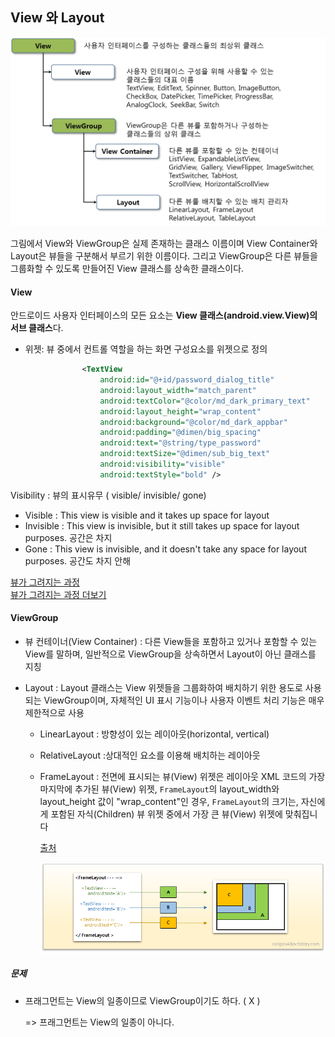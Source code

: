 ## View 와 Layout 

![view와 viewgroup](/img/view&viewGroup.png)

그림에서 View와 ViewGroup은 실제 존재하는 클래스 이름이며 View Container와 Layout은 뷰들을 구분해서 부르기 위한 이름이다. 그리고 ViewGroup은 다른 뷰들을 그룹화할 수 있도록 만들어진 View 클래스를 상속한 클래스이다. <br/>



#### View

 안드로이드 사용자 인터페이스의 모든 요소는 **View 클래스(android.view.View)의 서브 클래스**다. <br/>

- 위젯: 뷰 중에서 컨트롤 역할을 하는 화면 구성요소를 위젯으로 정의

```xml
                <TextView
                    android:id="@+id/password_dialog_title"
                    android:layout_width="match_parent"
                    android:textColor="@color/md_dark_primary_text"
                    android:layout_height="wrap_content"
                    android:background="@color/md_dark_appbar"
                    android:padding="@dimen/big_spacing"
                    android:text="@string/type_password"
                    android:textSize="@dimen/sub_big_text"
                    android:visibility="visible"
                    android:textStyle="bold" />
```

Visibility : 뷰의 표시유무 ( visible/ invisible/ gone)

- Visible :  This view is visible and it takes up space for layout
- Invisible :  This view is invisible, but it still takes up space for layout purposes. 공간은 차지
- Gone  : This view is invisible, and it doesn't take any space for layout purposes. 공간도 차지 안해

[뷰가 그려지는 과정](http://april-21.tistory.com/15) <br/>
[뷰가 그려지는 과정 더보기](https://medium.com/@britt.barak/measure-layout-draw-483c6a4d2fab)



#### ViewGroup

- 뷰 컨테이너(View Container) : 다른 View들을 포함하고 있거나 포함할 수 있는 View를 말하며, 일반적으로 ViewGroup을 상속하면서 Layout이 아닌 클래스를 지칭


- Layout :  Layout 클래스는 View 위젯들을 그룹화하여 배치하기 위한 용도로 사용되는 ViewGroup이며, 자체적인 UI 표시 기능이나 사용자 이벤트 처리 기능은 매우 제한적으로 사용

  - LinearLayout : 방향성이 있는 레이아웃(horizontal, vertical)

  - RelativeLayout :상대적인 요소를 이용해 배치하는 레이아웃

  - FrameLayout : 전면에 표시되는 뷰(View) 위젯은 레이아웃 XML 코드의 가장 마지막에 추가된 뷰(View) 위젯, `FrameLayout`의 layout_width와 layout_height 값이 "wrap_content"인 경우, `FrameLayout`의 크기는, 자신에게 포함된 자식(Children) 뷰 위젯 중에서 가장 큰 뷰(View) 위젯에 맞춰집니다

    [출처](http://recipes4dev.tistory.com/127)

    ![view와 viewgroup](/img/framelayout.png)

##### 문제

- 프래그먼트는 View의 일종이므로 ViewGroup이기도 하다. ( X )

  => 프래그먼트는 View의 일종이 아니다.